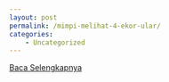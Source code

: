 ```yaml
---
layout: post
permalink: /mimpi-melihat-4-ekor-ular/
categories:
    - Uncategorized
---
```


[Baca Selengkapnya](/03)